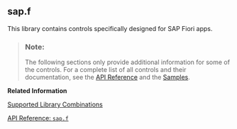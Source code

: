 <!-- loio0b455b056fcb4b2aa37085731046c1fc -->

## sap.f

This library contains controls specifically designed for SAP Fiori apps.

> ### Note:  
> The following sections only provide additional information for some of the controls. For a complete list of all controls and their documentation, see the [API Reference](https://ui5.sap.com/#/api) and the [Samples](https://ui5.sap.com/#/controls). 

**Related Information**  


[Supported Library Combinations](../02_Read-Me-First/supported-library-combinations-363cd16.md "OpenUI5 provides a set of JavaScript and CSS libraries, which can be combined in an application using the combinations that are supported.")

[API Reference: `sap.f`](https://ui5.sap.com/#/api/sap.f)


